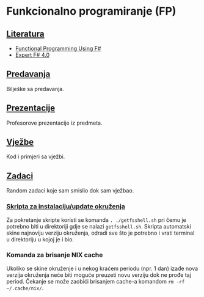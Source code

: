 Funkcionalno programiranje (FP)
===============================

## [Literatura](./Literatura/)
- [Functional Programming Using F#](./Literatura/Functional_Programming_Using_F#.pdf)
- [Expert F# 4.0](./Literatura/Expert_F#_4.0.pdf)

## [Predavanja](./Predavanja)
Bilješke sa predavanja.

## [Prezentacije](./Prezentacije)
Profesorove prezentacije iz predmeta.

## [Vježbe](./Vjezbe)
Kod i primjeri sa vježbi.

## [Zadaci](./Zadaci)
Random zadaci koje sam smislio dok sam vježbao.

### [Skripta za instalaciju/update okruženja](./getfsshell.sh)
Za pokretanje skripte koristi se komanda `. ./getfsshell.sh` pri čemu je potrebno biti u direktoriji gdje se nalazi `getfsshell.sh`.
Skripta automatski skine najnoviju verziju okruženja, odradi sve što je potrebno i vrati terminal u direktoriju u kojoj je i bio.

### Komanda za brisanje NIX cache
Ukoliko se skine okruženje i u nekog kraćem periodu (npr. 1 dan) izađe nova verzija okruženja neće biti moguće preuzeti novu verziju dok ne prođe taj period.
Čekanje se može zaobići brisanjem cache-a komandom `rm -rf ~/.cache/nix/`.
